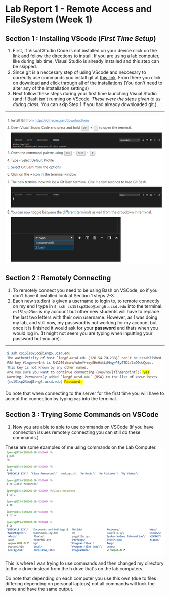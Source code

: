 # Lab Report 1 - Remote Access and FileSystem (Week 1)

## Section 1 : Installing VScode (*First Time Setup*)
1. First, if Visual Studio Code is not installed on your device click on the [link](https://code.visualstudio.com/) and follow the directions to install. If you are using a lab computer, like during lab time, Visual Studio is already installed and this step can be skipped.
2. Since git is a neccesary step of using VScode and neccesary to correctly use commands you install git at [this link](https://gitforwindows.org/). From there you click on download and click through all of the installations (You don't need to alter any of the intstallation settings)
3. Next follow these steps during your first time launching Visual Studio (and if Bash isn't running on VScode. *These were the steps given to us during class.* You can skip Step 1 if you had already downloaded git.)
---
![Image](StepsFromLecture.PNG)

## Section 2 : Remotely Connecting
1. To remotely connect you need to be using Bash on VSCode, so if you don't have it installed look at Section 1 steps 2-3.
2. Each new student is given a username to login to, to remote connectly on my end I type in 
` $ ssh cs15lsp23oo@ieng6.ucsd.edu ` into the terminal. ` cs15lsp23oo ` is my account but other new students will have to replace the last two letters with their own username. However, as I was doing my lab, and still now, my password is not working for my account but once it is finished it would ask for your **password** and thats when you would log in. (It might not seem you are typing when inputting your password but you are).
---
![Image](StepsFromLecture2.PNG)

Do note that when connecting to the server for the first time you will have to accept the connection by typing `yes` into the terminal. 

## Section 3 : Trying Some Commands on VSCode
1. Now you are able to able to use commands on VSCode (if you have connection issues remotely connecting you can still do these commands.)

These are some examples of me using commands on the Lab Computer.
![Image](stepsfromlecture3.PNG)

This is where I was trying to use commands and then changed my directory to the c drive instead from the h drive that's on the lab computers.

Do note that depending on each computer you use this own (due to files differing depending on personal laptops) not all commands will look the same and have the same output. 
